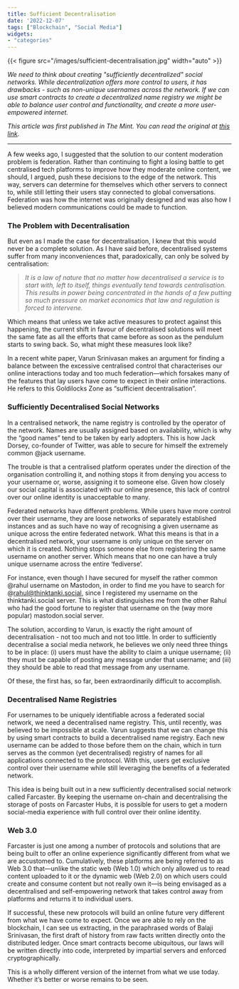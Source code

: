 ```yaml
---
title: Sufficient Decentralisation
date: '2022-12-07'
tags: ["Blockchain", "Social Media"]
widgets: 
- "categories"
---
```


{{< figure src="/images/sufficient-decentralisation.jpg" width="auto" >}}

*We need to think about creating "sufficiently decentralized" social networks. While decentralization offers more control to users, it has drawbacks - such as non-unique usernames across the network. If we can use smart contracts to create a decentralized name registry we might be able to balance user control and functionality, and create a more user-empowered internet.*

<!--more-->
*This article was first published in The Mint. You can read the original at [this link](https://www.livemint.com/opinion/columns/web-3-0-smart-contracts-could-empower-internet-users-11670348711480.html).*

---

A few weeks ago, I suggested that the solution to our content moderation problem is federation. Rather than continuing to fight a losing battle to get centralised tech platforms to improve how they moderate online content, we should, I argued, push these decisions to the edge of the network. This way, servers can determine for themselves which other servers to connect to, while still letting their users stay connected to global conversations. Federation was how the internet was originally designed and was also how I believed modern communications could be made to function.

### The Problem with Decentralisation

But even as I made the case for decentralisation, I knew that this would never be a complete solution. As I have said before, decentralised systems suffer from many inconveniences that, paradoxically, can only be solved by centralisation:

> *It is a law of nature that no matter how decentralised a service is to start with, left to itself, things eventually tend towards centralisation. This results in power being concentrated in the hands of a few putting so much pressure on market economics that law and regulation is forced to intervene.*

Which means that unless we take active measures to protect against this happening, the current shift in favour of decentralised solutions will meet the same fate as all the efforts that came before as soon as the pendulum starts to swing back. So, what might these measures look like?

In a recent white paper, Varun Srinivasan makes an argument for finding a balance between the excessive centralised control that characterises our online interactions today and too much federation—which forsakes many of the features that lay users have come to expect in their online interactions. He refers to this Goldilocks Zone as “sufficient decentralisation”.

### Sufficiently Decentralised Social Networks

In a centralised network, the name registry is controlled by the operator of the network. Names are usually assigned based on availability, which is why the “good names” tend to be taken by early adopters. This is how Jack Dorsey, co-founder of Twitter, was able to secure for himself the extremely common @jack username.

The trouble is that a centralised platform operates under the direction of the organisation controlling it, and nothing stops it from denying you access to your username or, worse, assigning it to someone else. Given how closely our social capital is associated with our online presence, this lack of control over our online identity is unacceptable to many.

Federated networks have different problems. While users have more control over their username, they are loose networks of separately established instances and as such have no way of recognising a given username as unique across the entire federated network. What this means is that in a decentralised network, your username is only unique on the server on which it is created. Nothing stops someone else from registering the same username on another server. Which means that no one can have a truly unique username across the entire ‘fediverse’.

For instance, even though I have secured for myself the rather common @rahul username on Mastodon, in order to find me you have to search for @rahul@thinktanki.social, since I registered my username on the thinktanki.social server. This is what distinguishes me from the other Rahul who had the good fortune to register that username on the (way more popular) mastodon.social server.

The solution, according to Varun, is exactly the right amount of decentralisation - not too much and not too little. In order to sufficiently decentralise a social media network, he believes we only need three things to be in place: (i) users must have the ability to claim a unique username; (ii) they must be capable of posting any message under that username; and (iii) they should be able to read that message from any username.

Of these, the first has, so far, been extraordinarily difficult to accomplish.

### Decentralised Name Registries

For usernames to be uniquely identifiable across a federated social network, we need a decentralised name registry. This, until recently, was believed to be impossible at scale. Varun suggests that we can change this by using smart contracts to build a decentralised name registry. Each new username can be added to those before them on the chain, which in turn serves as the common (yet decentralised) registry of names for all applications connected to the protocol. With this, users get exclusive control over their username while still leveraging the benefits of a federated network.

This idea is being built out in a new sufficiently decentralised social network called Farcaster. By keeping the username on-chain and decentralising the storage of posts on Farcaster Hubs, it is possible for users to get a modern social-media experience with full control over their online identity.

### Web 3.0

Farcaster is just one among a number of protocols and solutions that are being built to offer an online experience significantly different from what we are accustomed to. Cumulatively, these platforms are being referred to as Web 3.0 that—unlike the static web (Web 1.0) which only allowed us to read content uploaded to it or the dynamic web (Web 2.0) on which users could create and consume content but not really own it—is being envisaged as a decentralised and self-empowering network that takes control away from platforms and returns it to individual users.

If successful, these new protocols will build an online future very different from what we have come to expect. Once we are able to rely on the blockchain, I can see us extracting, in the paraphrased words of Balaji Srinivasan, the first draft of history from raw facts written directly onto the distributed ledger. Once smart contracts become ubiquitous, our laws will be written directly into code, interpreted by impartial servers and enforced cryptographically.

This is a wholly different version of the internet from what we use today. Whether it’s better or worse remains to be seen.
